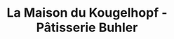 ---
title: "La Maison du Kougelhopf - Pâtisserie Buhler"
url: /strasbourg/la-maison-du-kougelhopf-patisserie-buhler/
shop: Konditorei
---